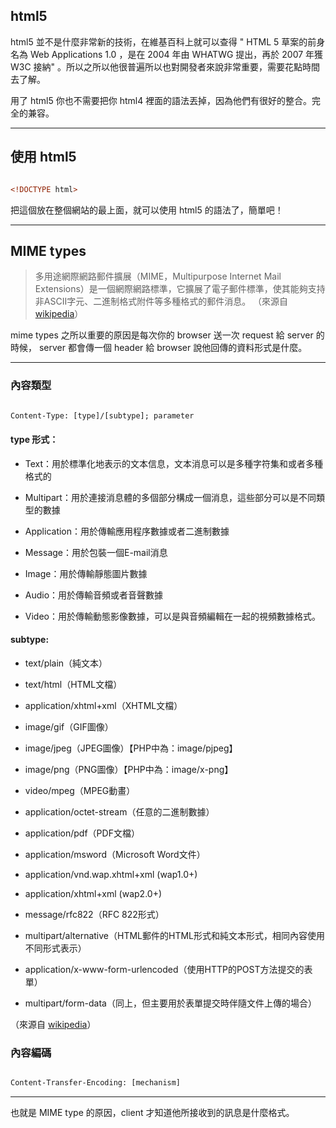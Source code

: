 ## html5 

html5 並不是什麼非常新的技術，在維基百科上就可以查得 " HTML 5 草案的前身名為 Web Applications 1.0 ，是在 2004 年由 WHATWG 提出，再於 2007 年獲 W3C 接納" 。所以之所以他很普遍所以也對開發者來說非常重要，需要花點時間去了解。

用了 html5 你也不需要把你 html4 裡面的語法丟掉，因為他們有很好的整合。完全的兼容。

----

## 使用 html5
 
``` html

<!DOCTYPE html>

```

把這個放在整個網站的最上面，就可以使用 html5 的語法了，簡單吧！

----

## MIME types


> 多用途網際網路郵件擴展（MIME，Multipurpose Internet Mail Extensions）是一個網際網路標準，它擴展了電子郵件標準，使其能夠支持非ASCII字元、二進制格式附件等多種格式的郵件消息。
（來源自 [wikipedia](http://zh.wikipedia.org/wiki/%E5%A4%9A%E7%94%A8%E9%80%94%E4%BA%92%E8%81%AF%E7%B6%B2%E9%83%B5%E4%BB%B6%E6%93%B4%E5%B1%95)）

mime types 之所以重要的原因是每次你的 browser 送一次 request 給 server 的時候， server 都會傳一個 header 給 browser 說他回傳的資料形式是什麼。

----

### 內容類型

``` html

Content-Type: [type]/[subtype]; parameter

```

#### type 形式：

- Text：用於標準化地表示的文本信息，文本消息可以是多種字符集和或者多種格式的

- Multipart：用於連接消息體的多個部分構成一個消息，這些部分可以是不同類型的數據

- Application：用於傳輸應用程序數據或者二進制數據

- Message：用於包裝一個E-mail消息

- Image：用於傳輸靜態圖片數據

- Audio：用於傳輸音頻或者音聲數據

- Video：用於傳輸動態影像數據，可以是與音頻編輯在一起的視頻數據格式。

#### subtype:

- text/plain（純文本）

- text/html（HTML文檔）

- application/xhtml+xml（XHTML文檔）

- image/gif（GIF圖像）

- image/jpeg（JPEG圖像）【PHP中為：image/pjpeg】

- image/png（PNG圖像）【PHP中為：image/x-png】

- video/mpeg（MPEG動畫）

- application/octet-stream（任意的二進制數據）

- application/pdf（PDF文檔）

- application/msword（Microsoft Word文件）

- application/vnd.wap.xhtml+xml (wap1.0+)

- application/xhtml+xml (wap2.0+)

- message/rfc822（RFC 822形式）

- multipart/alternative（HTML郵件的HTML形式和純文本形式，相同內容使用不同形式表示）

- application/x-www-form-urlencoded（使用HTTP的POST方法提交的表單）

- multipart/form-data（同上，但主要用於表單提交時伴隨文件上傳的場合）

（來源自 [wikipedia](http://zh.wikipedia.org/wiki/%E5%A4%9A%E7%94%A8%E9%80%94%E4%BA%92%E8%81%AF%E7%B6%B2%E9%83%B5%E4%BB%B6%E6%93%B4%E5%B1%95)）

### 內容編碼

``` html

Content-Transfer-Encoding: [mechanism]

```

-----

也就是 MIME type 的原因，client 才知道他所接收到的訊息是什麼格式。
